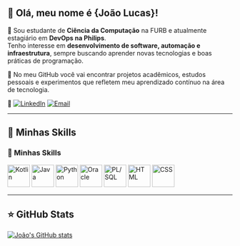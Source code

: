 ## 💜 Olá, meu nome é {João Lucas}!


🔭 Sou estudante de **Ciência da Computação** na FURB e atualmente estagiário em **DevOps na Philips**.  
Tenho interesse em **desenvolvimento de software, automação e infraestrutura**, sempre buscando aprender novas tecnologias e boas práticas de programação.  

🚀 No meu GitHub você vai encontrar projetos acadêmicos, estudos pessoais e experimentos que refletem meu aprendizado contínuo na área de tecnologia.  

💬 [![LinkedIn](https://img.shields.io/badge/LinkedIn-0077B5?style=for-the-badge&logo=linkedin&logoColor=white)](https://www.linkedin.com/in/jo%C3%A3o-lucas-souza-919134322/)
    [![Email](https://img.shields.io/badge/Email-D14836?style=for-the-badge&logo=gmail&logoColor=white)](mailto:joaolucasrebello@gmail.com)



---

## 🚀 Minhas Skills

### 🚀 Minhas Skills

<p align="left">
  <!-- Kotlin -->
  <img src="https://cdn.jsdelivr.net/gh/devicons/devicon/icons/kotlin/kotlin-original.svg" alt="Kotlin" width="50" height="50"/>
  
  <!-- Java -->
  <img src="https://cdn.jsdelivr.net/gh/devicons/devicon/icons/java/java-original.svg" alt="Java" width="50" height="50"/>
  
  <!-- Python -->
  <img src="https://cdn.jsdelivr.net/gh/devicons/devicon/icons/python/python-original.svg" alt="Python" width="50" height="50"/>
  
  <!-- Oracle -->
  <img src="https://cdn.jsdelivr.net/gh/devicons/devicon/icons/oracle/oracle-original.svg" alt="Oracle" width="50" height="50"/>
  
  <!-- PL/SQL (não tem ícone oficial no Devicon, pode usar o do Oracle de novo ou um genérico de banco) -->
  <img src="https://img.icons8.com/?size=512&id=59952&format=png" alt="PL/SQL" width="50" height="50"/>
  
  <!-- HTML -->
  <img src="https://cdn.jsdelivr.net/gh/devicons/devicon/icons/html5/html5-original.svg" alt="HTML" width="50" height="50"/>
  
  <!-- CSS -->
  <img src="https://cdn.jsdelivr.net/gh/devicons/devicon/icons/css3/css3-original.svg" alt="CSS" width="50" height="50"/>
</p>


---

## ⭐ GitHub Stats

[![João's GitHub stats](https://github-profile-summary-cards.vercel.app/api/cards/stats?username=joaolucasrebello&theme=radical)](https://github.com/vn7n24fzkq/github-profile-summary-cards)

